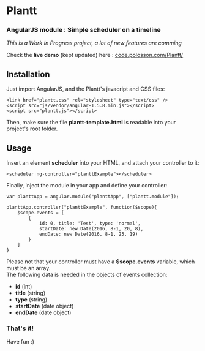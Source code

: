# Plantt
### AngularJS module : Simple scheduler on a timeline

*This is a Work In Progress project, a lot of new features are comming*

Check the **live demo** (kept updated) here : [code.polosson.com/Plantt/](http://www.code.polosson.com/Plantt/)

## Installation

Just import AngularJS, and the Plantt's javacript and CSS files:

    <link href="plantt.css" rel="stylesheet" type="text/css" />
    <script src="js/vendor/angular-1.5.8.min.js"></script>
    <script src="plantt.js"></script>

Then, make sure the file **plantt-template.html** is readable into your project's root folder.

## Usage

Insert an element **scheduler** into your HTML, and attach your controller to it:

    <scheduler ng-controller="planttExample"></scheduler>

Finally, inject the module in your app and define your controller:

    var planttApp = angular.module("planttApp", ["plantt.module"]);

    planttApp.controller("planttExample", function($scope){
        $scope.events = [
            {
                id: 0, title: 'Test', type: 'normal',
                startDate: new Date(2016, 8-1, 20, 8),
                endDate: new Date(2016, 8-1, 25, 19)
            }
        ]
    }

Please not that your controller must have a **$scope.events** variable, which must be an array.  
The following data is needed in the objects of events collection:
 - **id** (int)
 - **title** (string)
 - **type** (string)
 - **startDate** (date object)
 - **endDate** (date object)


### That's it!
Have fun :)
